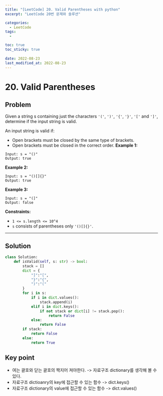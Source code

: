 ```yaml
---
title: "[LeetCode] 20. Valid Parentheses with python"
excerpt: "LeetCode 20번 문제와 솔루션"

categories:
  - LeetCode
tags:
  - 

toc: true
toc_sticky: true
 
date: 2022-08-23
last_modified_at: 2022-08-23
---
```

# **20. Valid Parentheses**
## **Problem**
Given a string s containing just the characters `'('`, `')'`, `'{'`, `'}'`, `'['` and `']'`, determine if the input string is valid.

An input string is valid if:
- Open brackets must be closed by the same type of brackets.
- Open brackets must be closed in the correct order.
**Example 1:**
```
Input: s = "()"
Output: true
```
**Example 2:**
```
Input: s = "()[]{}"
Output: true
```
**Example 3:**
```
Input: s = "(]"
Output: false
```
**Constraints:**
- `1 <= s.length <= 10^4`
- `s` consists of parentheses only `'()[]{}'`.
---
## **Solution**
```python
class Solution:
    def isValid(self, s: str) -> bool:
        stack = []
        dict = {
            "]":"[",
            "}":"{",
            ")":"("
        }
        for i in s:
            if i in dict.values():
                stack.append(i)
            elif i in dict.keys():
                if not stack or dict[i] != stack.pop():
                    return False
            else:
                return False
        if stack:
            return False
        else:
            return True

```
## **Key point**
- 여는 괄호와 닫는 괄호의 짝지어 져야한다. -> 자료구조 dictionary를 생각해 볼 수 있다.
- 자료구조 dictioanry의 key에 접근할 수 있는 함수 -> dict.keys()
- 자료구조 dictionary의 value에 접근할 수 있는 함수 -> dict.values()